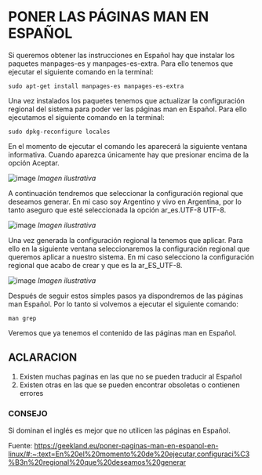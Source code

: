# PONER LAS PÁGINAS MAN EN ESPAÑOL

Si queremos obtener las instrucciones en Español hay que instalar los paquetes manpages-es y manpages-es-extra. Para ello tenemos que 
ejecutar el siguiente comando en la terminal:

    sudo apt-get install manpages-es manpages-es-extra

Una vez instalados los paquetes tenemos que actualizar la configuración regional del sistema para poder ver las páginas man en Español. 
Para ello ejecutamos el siguiente comando en la terminal:

    sudo dpkg-reconfigure locales
    
En el momento de ejecutar el comando les aparecerá la siguiente ventana informativa. Cuando aparezca únicamente hay que presionar 
encima de la opción Aceptar.

  ![image](https://user-images.githubusercontent.com/48606307/210575981-f177dfb2-9d80-40f0-a662-9e3bfe3ef266.png)
  *Imagen ilustrativa*
  
  

A continuación tendremos que seleccionar la configuración regional que deseamos generar. En mi caso soy Argentino y vivo en Argentina, 
por lo tanto aseguro que esté seleccionada la opción ar_es.UTF-8 UTF-8.

  ![image](https://user-images.githubusercontent.com/48606307/210576039-bb3ddabc-a976-4aa4-bc3a-733e08975709.png)
  *Imagen ilustrativa*


Una vez generada la configuración regional la tenemos que aplicar. Para ello en la siguiente ventana seleccionaremos la configuración 
regional que queremos aplicar a nuestro sistema. En mi caso selecciono la configuración regional que acabo de crear y que es la ar_ES_UTF-8.

  ![image](https://user-images.githubusercontent.com/48606307/210576141-194ea3a5-e4bb-4d6f-a0bf-d6da451f56a0.png)
  *Imagen ilustrativa*

Después de seguir estos simples pasos ya dispondremos de las páginas man Español. Por lo tanto si volvemos a ejecutar el siguiente comando:

    man grep
Veremos que ya tenemos el contenido de las páginas man en Español.



## ACLARACION

1. Existen muchas paginas en las que no se pueden traducir al Español
2. Existen otras en las que se pueden encontrar obsoletas o contienen errores

### CONSEJO

Si dominan el inglés es mejor que no utilicen las páginas en Español.


Fuente: https://geekland.eu/poner-paginas-man-en-espanol-en-linux/#:~:text=En%20el%20momento%20de%20ejecutar,configuraci%C3%B3n%20regional%20que%20deseamos%20generar
